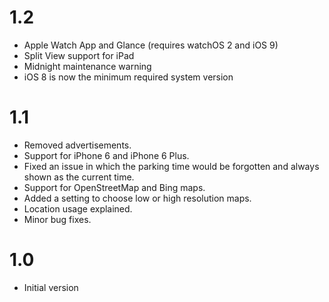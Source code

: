 # 1.2
* Apple Watch App and Glance (requires watchOS 2 and iOS 9)
* Split View support for iPad
* Midnight maintenance warning
* iOS 8 is now the minimum required system version

# 1.1
* Removed advertisements.
* Support for iPhone 6 and iPhone 6 Plus.
* Fixed an issue in which the parking time would be forgotten and always shown as the current time.
* Support for OpenStreetMap and Bing maps.
* Added a setting to choose low or high resolution maps.
* Location usage explained.
* Minor bug fixes.

# 1.0
* Initial version